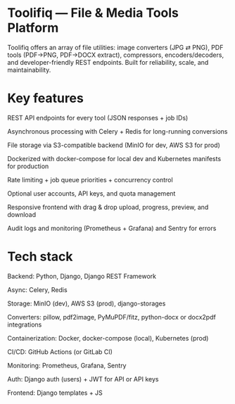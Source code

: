 # Toolifiq — File & Media Tools Platform
Toolifiq offers an array of file utilities: image converters (JPG ⇄ PNG), PDF tools (PDF→PNG, PDF→DOCX extract), compressors, encoders/decoders, and developer-friendly REST endpoints. Built for reliability, scale, and maintainability.

# Key features

REST API endpoints for every tool (JSON responses + job IDs)

Asynchronous processing with Celery + Redis for long-running conversions

File storage via S3-compatible backend (MinIO for dev, AWS S3 for prod)

Dockerized with docker-compose for local dev and Kubernetes manifests for production

Rate limiting + job queue priorities + concurrency control

Optional user accounts, API keys, and quota management

Responsive frontend with drag & drop upload, progress, preview, and download

Audit logs and monitoring (Prometheus + Grafana) and Sentry for errors

# Tech stack

Backend: Python, Django, Django REST Framework

Async: Celery, Redis

Storage: MinIO (dev), AWS S3 (prod), django-storages

Converters: pillow, pdf2image, PyMuPDF/fitz, python-docx or docx2pdf integrations

Containerization: Docker, docker-compose (local), Kubernetes (prod)

CI/CD: GitHub Actions (or GitLab CI)

Monitoring: Prometheus, Grafana, Sentry

Auth: Django auth (users) + JWT for API or API keys

Frontend: Django templates + JS
